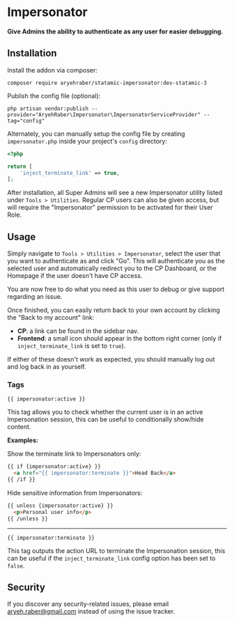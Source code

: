 # Impersonator

**Give Admins the ability to authenticate as any user for easier debugging.**

## Installation

Install the addon via composer:

```
composer require aryehraber/statamic-impersonator:dev-statamic-3
```

Publish the config file (optional):

```
php artisan vendor:publish --provider="AryehRaber\Impersonator\ImpersonatorServiceProvider" --tag="config"
```

Alternately, you can manually setup the config file by creating `impersonator.php` inside your project's `config` directory:

```php
<?php

return [
    'inject_terminate_link' => true,
];
```

After installation, all Super Admins will see a new Impersonator utility listed under `Tools > Utilities`. Regular CP users can also be given access, but will require the "Impersonator" permission to be activated for their User Role.

## Usage

Simply navigate to `Tools > Utilities > Impersonator`, select the user that you want to authenticate as and click "Go". This will authenticate you as the selected user and automatically redirect you to the CP Dashboard, or the Homepage if the user doesn't have CP access.

You are now free to do what you need as this user to debug or give support regarding an issue.

Once finished, you can easily return back to your own account by clicking the "Back to my account" link:
  * **CP**: a link can be found in the sidebar nav.
  * **Frontend**: a small icon should appear in the bottom right corner (only if `inject_terminate_link` is set to `true`).

If either of these doesn't work as expected, you should manually log out and log back in as yourself.

### Tags

`{{ impersonator:active }}`

This tag allows you to check whether the current user is in an active Impersonation session, this can be useful to conditionally show/hide content.

**Examples:**

Show the terminate link to Impersonators only:

```html
{{ if {impersonator:active} }}
  <a href="{{ impersonator:terminate }}">Head Back</a>
{{ /if }}
```

Hide sensitive information from Impersonators:

```html
{{ unless {impersonator:active} }}
  <p>Personal user info</p>
{{ /unless }}
```

---

`{{ impersonator:terminate }}`

This tag outputs the action URL to terminate the Impersonation session, this can be useful if the `inject_terminate_link` config option has been set to `false`.

## Security

If you discover any security-related issues, please email aryeh.raber@gmail.com instead of using the issue tracker.
